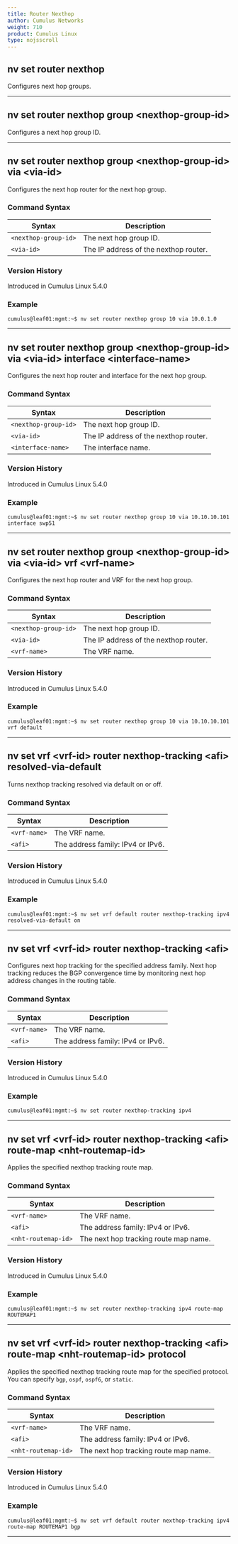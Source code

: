 ```yaml
---
title: Router Nexthop
author: Cumulus Networks
weight: 710
product: Cumulus Linux
type: nojsscroll
---
```

## nv set router nexthop

Configures next hop groups.

- - -

## nv set router nexthop group \<nexthop-group-id\>

Configures a next hop group ID.

- - -

## nv set router nexthop group \<nexthop-group-id\> via \<via-id\>

Configures the next hop router for the next hop group.

### Command Syntax

| Syntax |  Description   |
| --------- | -------------- |
| `<nexthop-group-id>` | The next hop group ID. |
| `<via-id>`  | The IP address of the nexthop router. |

### Version History

Introduced in Cumulus Linux 5.4.0

### Example

```
cumulus@leaf01:mgmt:~$ nv set router nexthop group 10 via 10.0.1.0
```

- - -

## nv set router nexthop group \<nexthop-group-id\> via \<via-id\> interface \<interface-name\>

Configures the next hop router and interface for the next hop group.

### Command Syntax

| Syntax |  Description   |
| --------- | -------------- |
| `<nexthop-group-id>` | The next hop group ID. |
| `<via-id>`  | The IP address of the nexthop router. |
| `<interface-name>`  | The interface name.  |

### Version History

Introduced in Cumulus Linux 5.4.0

### Example

```
cumulus@leaf01:mgmt:~$ nv set router nexthop group 10 via 10.10.10.101 interface swp51
```

- - -

## nv set router nexthop group \<nexthop-group-id\> via \<via-id\> vrf \<vrf-name\>

Configures the next hop router and VRF for the next hop group.

### Command Syntax

| Syntax |  Description   |
| --------- | -------------- |
| `<nexthop-group-id>` | The next hop group ID. |
| `<via-id>`  | The IP address of the nexthop router. |
| `<vrf-name>`  | The VRF name.  |

### Version History

Introduced in Cumulus Linux 5.4.0

### Example

```
cumulus@leaf01:mgmt:~$ nv set router nexthop group 10 via 10.10.10.101 vrf default
```

- - -

## nv set vrf \<vrf-id> router nexthop-tracking \<afi> resolved-via-default

Turns nexthop tracking resolved via default on or off.

### Command Syntax

| Syntax |  Description   |
| --------- | -------------- |
| `<vrf-name>`  | The VRF name.  |
| `<afi>`  | The address family: IPv4 or IPv6.  |

### Version History

Introduced in Cumulus Linux 5.4.0

### Example

```
cumulus@leaf01:mgmt:~$ nv set vrf default router nexthop-tracking ipv4 resolved-via-default on
```

- - -

## nv set vrf \<vrf-id> router nexthop-tracking \<afi\>

Configures next hop tracking for the specified address family. Next hop tracking reduces the BGP convergence time by monitoring next hop address changes in the routing table.

### Command Syntax

| Syntax |  Description   |
| --------- | -------------- |
| `<vrf-name>`  | The VRF name.  |
| `<afi>`  | The address family: IPv4 or IPv6.  |

### Version History

Introduced in Cumulus Linux 5.4.0

### Example

```
cumulus@leaf01:mgmt:~$ nv set router nexthop-tracking ipv4
```

- - -

## nv set vrf \<vrf-id> router nexthop-tracking \<afi> route-map \<nht-routemap-id\>

Applies the specified nexthop tracking route map.

### Command Syntax

| Syntax |  Description   |
| --------- | -------------- |
| `<vrf-name>`  | The VRF name.  |
| `<afi>`  | The address family: IPv4 or IPv6.  |
| `<nht-routemap-id>`  | The next hop tracking route map name.  |

### Version History

Introduced in Cumulus Linux 5.4.0

### Example

```
cumulus@leaf01:mgmt:~$ nv set router nexthop-tracking ipv4 route-map ROUTEMAP1
```

- - -

## nv set vrf \<vrf-id> router nexthop-tracking \<afi> route-map \<nht-routemap-id\> protocol

Applies the specified nexthop tracking route map for the specified protocol. You can specify `bgp`, `ospf`, `ospf6`, or `static`.

### Command Syntax

| Syntax |  Description   |
| --------- | -------------- |
| `<vrf-name>`  | The VRF name.  |
| `<afi>`  | The address family: IPv4 or IPv6.  |
| `<nht-routemap-id>`  | The next hop tracking route map name.  |

### Version History

Introduced in Cumulus Linux 5.4.0

### Example

```
cumulus@leaf01:mgmt:~$ nv set vrf default router nexthop-tracking ipv4 route-map ROUTEMAP1 bgp
```

- - -
